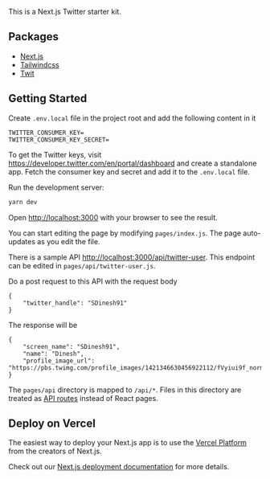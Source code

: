 This is a Next.js Twitter starter kit.

## Packages

- [Next.js](https://nextjs.org/docs)
- [Tailwindcss](https://tailwindcss.com/docs)
- [Twit](https://github.com/ttezel/twit)

## Getting Started
Create `.env.local` file in the project root and add the following content in it

```
TWITTER_CONSUMER_KEY=
TWITTER_CONSUMER_KEY_SECRET=
```

To get the Twitter keys, visit https://developer.twitter.com/en/portal/dashboard and create a standalone app. Fetch the consumer key and secret and add it to the `.env.local` file.

Run the development server:

```bash
yarn dev
```

Open [http://localhost:3000](http://localhost:3000) with your browser to see the result.

You can start editing the page by modifying `pages/index.js`. The page auto-updates as you edit the file.

There is a sample API [http://localhost:3000/api/twitter-user](http://localhost:3000/api/twitter-user). This endpoint can be edited in `pages/api/twitter-user.js`.

Do a post request to this API with the request body

```
{
    "twitter_handle": "SDinesh91"
}
```

The response will be 

```
{
    "screen_name": "SDinesh91",
    "name": "Dinesh",
    "profile_image_url": "https://pbs.twimg.com/profile_images/1421346630456922112/fVyiui9f_normal.jpg"
}
```

The `pages/api` directory is mapped to `/api/*`. Files in this directory are treated as [API routes](https://nextjs.org/docs/api-routes/introduction) instead of React pages.


## Deploy on Vercel

The easiest way to deploy your Next.js app is to use the [Vercel Platform](https://vercel.com/new?utm_medium=default-template&filter=next.js&utm_source=create-next-app&utm_campaign=create-next-app-readme) from the creators of Next.js.

Check out our [Next.js deployment documentation](https://nextjs.org/docs/deployment) for more details.
